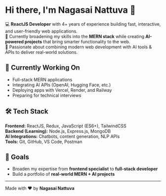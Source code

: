 # Hi there, I'm Nagasai Nattuva 👋

💻 **ReactJS Developer** with 4+ years of experience building fast, interactive, and user-friendly web applications.  
🚀 Currently broadening my skills into the **MERN stack** while creating **AI-powered projects** that bring smarter functionality to the web.  
🤖 Passionate about combining modern web development with AI tools & APIs to deliver real-world solutions.

## 🌱 Currently Working On
- Full-stack MERN applications
- Integrating AI APIs (OpenAI, Hugging Face, etc.)
- Deploying apps with Vercel, Render, and Railway
- Preparing for technical interviews

## 🛠 Tech Stack
**Frontend:** ReactJS, Redux, JavaScript (ES6+), TailwindCSS  
**Backend (Learning):** Node.js, Express.js, MongoDB  
**AI Integrations:** Chatbots, content generation, NLP APIs  
**Tools:** Git, GitHub, VS Code, Postman

## 📌 Goals
- Broaden my expertise from **frontend specialist** to **full-stack developer**
- Build a portfolio of **real-world MERN + AI projects**

---
Made with ❤️ by **Nagasai Nattuva**

